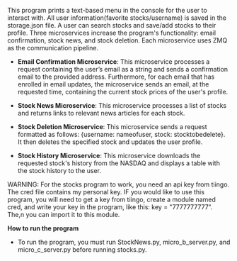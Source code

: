This program prints a text-based menu in the console for the user to interact with. All user information(favorite stocks/username) is saved in the storage.json file. A user can search stocks and save/add stocks to their profile. Three microservices increase the program's functionality: email confirmation, stock news, and stock deletion. Each microservice uses ZMQ as the communication pipeline.

 - **Email Confirmation Microservice**: This microservice processes a request containing the user’s email as a string and sends a confirmation email to the provided address. Furthermore, for each email that has enrolled in email updates, the microservice sends an email, at the requested time, containing the current stock prices of the user's profile.

 - **Stock News Microservice**: This microservice processes a list of stocks and returns links to relevant news articles for each stock. 

 - **Stock Deletion Microservice**: This microservice sends a request formatted as follows: {username: nameofuser, stock: stocktobedelete}. It then deletes the specified stock and updates the user profile.
 - **Stock History Microservice**:  This microservice downloads the requested stock's history from the NASDAQ and displays a table with the stock history to the user.
 
WARNING: For the stocks program to work, you need an api key from tiingo. The cred file contains my personal key. IF you would like to use this program, you will need to get a key from tiingo, create a module named cred, and write your key in the program, like this: key = "7777777777". The,n you can import it to this module.

**How to run the program**
- To run the program, you must run StockNews.py, micro_b_server.py, and micro_c_server.py before running stocks.py. 
